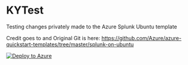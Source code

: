 # KYTest
Testing changes privately made to the Azure Splunk Ubuntu template 


Credit goes to and Original Git is here:
https://github.com/Azure/azure-quickstart-templates/tree/master/splunk-on-ubuntu


<a href="https://portal.azure.com/#create/Microsoft.Template/uri/https%3A%2F%2Fraw.githubusercontent.com%2FAzure%2Fazure-quickstart-templates%2Fmaster%2Fsplunk-on-ubuntu%2Fazuredeploy.json"><img src="https://camo.githubusercontent.com/8305b5cc13691600fbda2c857999c4153bee5e43/68747470733a2f2f617a7572656465706c6f792e6e65742f6465706c6f79627574746f6e2e706e67" alt="Deploy to Azure" data-canonical-src="https://azuredeploy.net/deploybutton.png" style="max-width:100%;"></a>
